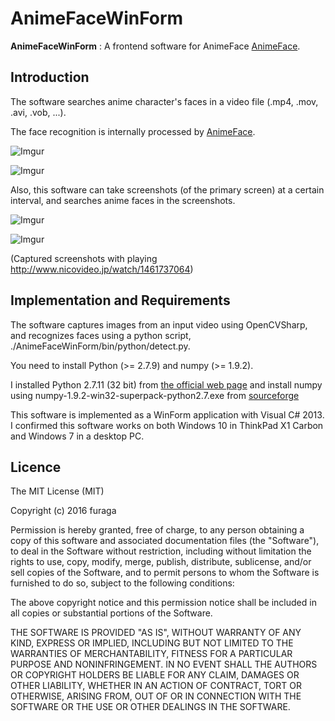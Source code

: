 AnimeFaceWinForm
====================

**AnimeFaceWinForm** : A frontend software for AnimeFace [AnimeFace](http://anime.udp.jp/imager-animeface.html).

Introduction
--------------------

The software searches anime character's faces in a video file (.mp4, .mov, .avi, .vob, ...).

The face recognition is internally processed by [AnimeFace](http://anime.udp.jp/imager-animeface.html).

![Imgur](http://i.imgur.com/IQhdHRL.png)

![Imgur](http://i.imgur.com/VEAz2QD.png)

Also, this software can take screenshots (of the primary screen) at a certain interval, and searches anime faces in the screenshots.

![Imgur](http://i.imgur.com/dR6i03p.png)

![Imgur](http://i.imgur.com/zauCFfM.png)

(Captured screenshots with playing http://www.nicovideo.jp/watch/1461737064)

Implementation and Requirements
--------------------

The software captures images from an input video using OpenCVSharp, 
and recognizes faces using a python script, ./AnimeFaceWinForm/bin/python/detect.py.

You need to install Python (>= 2.7.9) and numpy (>= 1.9.2).

I installed Python 2.7.11 (32 bit) from [the official web page](https://www.python.org/) and install numpy using numpy-1.9.2-win32-superpack-python2.7.exe from [sourceforge](https://sourceforge.net/projects/numpy/files/NumPy/1.9.2/)

This software is implemented as a WinForm application with Visual C# 2013.
I confirmed this software works on both Windows 10 in ThinkPad X1 Carbon and Windows 7 in a desktop PC.


Licence
--------------------

The MIT License (MIT)

Copyright (c) 2016 furaga

Permission is hereby granted, free of charge, to any person obtaining a copy of this software and associated documentation files (the "Software"), to deal in the Software without restriction, including without limitation the rights to use, copy, modify, merge, publish, distribute, sublicense, and/or sell copies of the Software, and to permit persons to whom the Software is furnished to do so, subject to the following conditions:

The above copyright notice and this permission notice shall be included in all copies or substantial portions of the Software.

THE SOFTWARE IS PROVIDED "AS IS", WITHOUT WARRANTY OF ANY KIND, EXPRESS OR IMPLIED, INCLUDING BUT NOT LIMITED TO THE WARRANTIES OF MERCHANTABILITY, FITNESS FOR A PARTICULAR PURPOSE AND NONINFRINGEMENT. IN NO EVENT SHALL THE AUTHORS OR COPYRIGHT HOLDERS BE LIABLE FOR ANY CLAIM, DAMAGES OR OTHER LIABILITY, WHETHER IN AN ACTION OF CONTRACT, TORT OR OTHERWISE, ARISING FROM, OUT OF OR IN CONNECTION WITH THE SOFTWARE OR THE USE OR OTHER DEALINGS IN THE SOFTWARE.